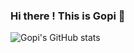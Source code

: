 ### Hi there ! This is Gopi 👋

<!--
**Gopinath-MEST564/Gopinath-MEST564** is a ✨ _special_ ✨ repository because its `README.md` (this file) appears on your GitHub profile.

Here are some ideas to get you started:

- 🔭 I’m currently working on RHIM projects
- 🌱 I’m currently learning Python
- 👯 I’m looking to collaborate on ...
- 🤔 I’m looking for help with ...
- 💬 Ask me about ...
- 📫 How to reach me: ...
- 😄 Pronouns: ...
- ⚡ Fun fact: ...
-->
![Gopi's GitHub stats](https://github-readme-stats.vercel.app/api?username=Gopinath-MEST564&show_icons=true&theme=radical)

